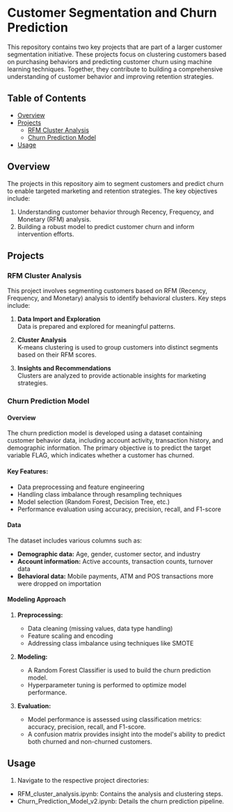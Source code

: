 # Customer Segmentation and Churn Prediction

This repository contains two key projects that are part of a larger customer segmentation initiative. These projects focus on clustering customers based on purchasing behaviors and predicting customer churn using machine learning techniques. Together, they contribute to building a comprehensive understanding of customer behavior and improving retention strategies.

## Table of Contents

- [Overview](#overview)
- [Projects](#projects)
  - [RFM Cluster Analysis](#rfm-cluster-analysis)
  - [Churn Prediction Model](#churn-prediction-model)
- [Usage](#usage)

## Overview

The projects in this repository aim to segment customers and predict churn to enable targeted marketing and retention strategies. The key objectives include:
1. Understanding customer behavior through Recency, Frequency, and Monetary (RFM) analysis.
2. Building a robust model to predict customer churn and inform intervention efforts.

## Projects

### RFM Cluster Analysis

This project involves segmenting customers based on RFM (Recency, Frequency, and Monetary) analysis to identify behavioral clusters. Key steps include:

1. **Data Import and Exploration**  
   Data is prepared and explored for meaningful patterns.

2. **Cluster Analysis**  
   K-means clustering is used to group customers into distinct segments based on their RFM scores.

3. **Insights and Recommendations**  
   Clusters are analyzed to provide actionable insights for marketing strategies.

### Churn Prediction Model

#### Overview

The churn prediction model is developed using a dataset containing customer behavior data, including account activity, transaction history, and demographic information. The primary objective is to predict the target variable FLAG, which indicates whether a customer has churned.

#### Key Features:
- Data preprocessing and feature engineering
- Handling class imbalance through resampling techniques
- Model selection (Random Forest, Decision Tree, etc.)
- Performance evaluation using accuracy, precision, recall, and F1-score

#### Data

The dataset includes various columns such as:
- **Demographic data:** Age, gender, customer sector, and industry
- **Account information:** Active accounts, transaction counts, turnover data
- **Behavioral data:** Mobile payments, ATM and POS transactions
  more were dropped on importation
#### Modeling Approach

1. **Preprocessing:**
   - Data cleaning (missing values, data type handling)
   - Feature scaling and encoding
   - Addressing class imbalance using techniques like SMOTE

2. **Modeling:**
   - A Random Forest Classifier is used to build the churn prediction model.
   - Hyperparameter tuning is performed to optimize model performance.

3. **Evaluation:**
   - Model performance is assessed using classification metrics: accuracy, precision, recall, and F1-score.
   - A confusion matrix provides insight into the model's ability to predict both churned and non-churned customers.

## Usage

1. Navigate to the respective project directories:
- RFM_cluster_analysis.ipynb: Contains the analysis and clustering steps.
- Churn_Prediction_Model_v2.ipynb: Details the churn prediction pipeline.
